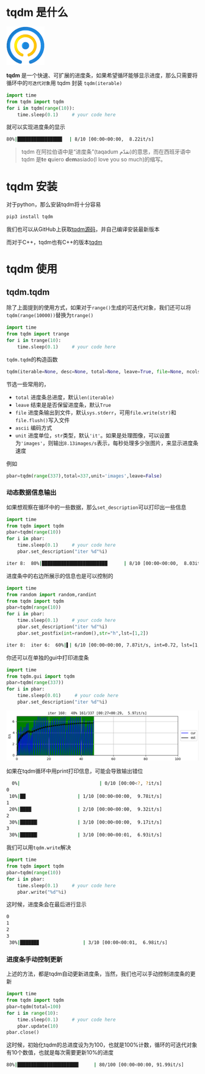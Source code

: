 # tqdm 是什么
![tqdm](logo.gif)

**tqdm** 是一个快速、可扩展的进度条，如果希望循环能够显示进度，那么只需要将循环中的`可迭代对象`用 tqdm 封装 `tqdm(iterable)`
```python
import time
from tqdm import tqdm
for i in tqdm(range(10)):
    time.sleep(0.1)     # your code here
```
就可以实现进度条的显示
```bash
80%|████████████████▍  | 8/10 [00:00<00:00,  8.22it/s]
```

> tqdm 在阿拉伯语中是“进度条”(taqadum تقدّم)的意思，而在西班牙语中tqdm 是**t**e **q**uiero **d**e**m**asiado(I love you so much)的缩写。

# tqdm 安装
对于python，那么安装tqdm将十分容易
```bash
pip3 install tqdm
```
我们也可以从GitHub上获取[tqdm源码](https://github.com/tqdm/tqdm)，并自己编译安装最新版本

而对于C++，tqdm也有C++的版本[tqdm](https://github.com/tqdm/tqdm.cpp)

# tqdm 使用
## tqdm.tqdm
除了上面提到的使用方式，如果对于`range()`生成的可迭代对象，我们还可以将`tqdm(range(10000))`替换为`trange()`
```python
import time
from tqdm import trange
for i in trange(10):
    time.sleep(0.1)     # your code here
```

`tqdm.tqdm`的构造函数
```python
tqdm(iterable=None, desc=None, total=None, leave=True, file=None, ncols=None, mininterval=0.1, maxinterval=10, miniters=None, ascii=None, disable=False, unit='it', unit_scale=False, dynamic_ncols=False, smoothing=0.3, bar_format=None, initial=0, position=None, postfix=None, unit_divisor=1000, write_bytes=None, lock_args=None, nrows=None, colour=None, delay=0, gui=False, **kwargs)
```
节选一些常用的，
- `total` 进度条总进度，默认`len(iterable)`
- `leave` 结束是是否保留进度条，默认`True`
- `file` 进度条输出到文件，默认`sys.stderr`，可用`file.write(str)`和`file.flush()`写入文件
- `ascii` 编码方式
- `unit` 进度单位，`str`类型，默认`'it'`。如果是处理图像，可以设置为`'images'`，则输出`8.13images/s`表示，每秒处理多少张图片，来显示进度条速度

例如
```python
pbar=tqdm(range(337),total=337,unit='images',leave=False)
```

### 动态数据信息输出
如果想观察在循环中的一些数据，那么`set_description`可以打印出一些信息
```python
import time
from tqdm import tqdm
pbar=tqdm(range(10))
for i in pbar:
    time.sleep(0.1)     # your code here
    pbar.set_description("iter %d"%i)
```
```bash
iter 8:  80%|████████████████████████      | 8/10 [00:00<00:00,  8.03it/s]
```
进度条中的右边所展示的信息也是可以控制的
```python
import time
from random import random,randint
from tqdm import tqdm
pbar=tqdm(range(10))
for i in pbar:
    time.sleep(0.1)     # your code here
    pbar.set_description("iter %d"%i)
    pbar.set_postfix(int=random(),str="h",lst=[1,2])
```
```bash
iter 8:  iter 6:  60%|▌| 6/10 [00:00<00:00, 7.87it/s, int=0.72, lst=[1, 2], str=h]
```

你还可以在单独的gui中打印进度条
```python
import time
from tqdm.gui import tqdm
pbar=tqdm(range(337))
for i in pbar:
    time.sleep(0.01)     # your code here
    pbar.set_description("iter %d"%i)
```
![GUI中显示进度条](tqdmgui.png)

如果在tqdm循环中用print打印信息，可能会导致输出错位
```bash
  0%|                             | 0/10 [00:00<?, ?it/s]
0
 10%|██                   | 1/10 [00:00<00:00,  9.78it/s] 
1
 20%|████▏                | 2/10 [00:00<00:00,  9.32it/s] 
2
 30%|██████▎              | 3/10 [00:00<00:00,  9.17it/s] 
3
 30%|██████▎              | 3/10 [00:00<00:01,  6.93it/s]
```
我们可以用`tqdm.write`解决
```python
import time
from tqdm import tqdm
pbar=tqdm(range(10))
for i in pbar:
    time.sleep(0.1)     # your code here
    pbar.write("%d"%i)
```
这时候，进度条会在最后进行显示
```bash
0
1
2
3
 30%|██████▉                | 3/10 [00:00<00:01,  6.98it/s] 
```
### 进度条手动控制更新
上述的方法，都是tqdm自动更新进度条，当然，我们也可以手动控制进度条的更新
```python
import time
from tqdm import tqdm
pbar=tqdm(total=100)
for i in range(10):
    time.sleep(0.1)     # your code here
    pbar.update(10)
pbar.close()
```
这时候，初始化tqdm的总进度设为为100，也就是100%计数，循环的可迭代对象有10个数值，也就是每次需要更新10%的进度
```bash
80%|██████████████████████▍     | 80/100 [00:00<00:00, 91.99it/s] 
```

